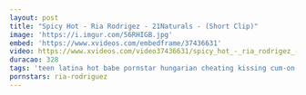 ```yaml
---
layout: post
title: "Spicy Hot - Ria Rodrigez - 21Naturals - (Short Clip)"
image: 'https://i.imgur.com/56RHIGB.jpg'
embed: 'https://www.xvideos.com/embedframe/37436631'
video: https://www.xvideos.com/video37436631/spicy_hot_-_ria_rodrigez_-_21naturals_-_short_clip_
duracao: 328
tags: 'teen latina hot babe pornstar hungarian cheating kissing cum-on-ass couch sideways adultery black-hair giggling big-butt 21naturals making-love-porn face-to-face ria-rodrigez tight-hugging'
pornstars: ria-rodriguez
---
```

